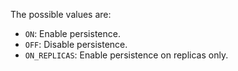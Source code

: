 The possible values are:

* `ON`: Enable persistence.
* `OFF`: Disable persistence.
* `ON_REPLICAS`: Enable persistence on replicas only.